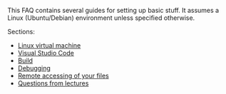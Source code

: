 This FAQ contains several guides for setting up basic stuff.
It assumes a Linux (Ubuntu/Debian) environment unless specified otherwise.

Sections:
- [Linux virtual machine](vm.md)
- [Visual Studio Code](vscode.md)
- [Build](build.md)
- [Debugging](debugging.md)
- [Remote accessing of your files](remote_files.md)
- [Questions from lectures](beginners.md)
